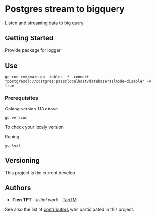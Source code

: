 # Postgres stream to bigquery
Listen and streaming data to big query

## Getting Started

Provide package for logger

## Use
```
go run cmd/main.go -tables .* -connect "postgresql://postgres:pass@localhost/database?sslmode=disable" -v true
```

### Prerequisites

Golang version 1.13 above

```
go version
```
To check your localy version

Runing
```
go test
```


## Versioning

This project is the current develop

## Authors

* **Tien TPT** - *Initial work* - [TanTM](https://g.ghn.vn/tientp)

See also the list of [contributors](https://g.ghn.vn/logistic/bi/streaming/pg2-big-query/master) who participated in this project.
